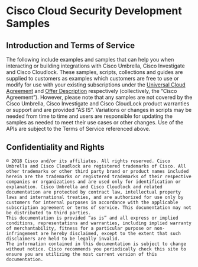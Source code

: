 # Cisco Cloud Security Development Samples

## Introduction and Terms of Service
The following include examples and samples that can help you when interacting or building integrations with Cisco Umbrella, Cisco Investigate and Cisco Cloudlock. These samples, scripts, collections and guides are supplied to customers as examples which customers are free to use or modify for use with your existing subscriptions under the [Universal Cloud Agreement](http://www.cisco.com/c/dam/en_us/about/doing_business/legal/docs/universal-cloud-agreement.pdf) and [Offer Description](http://www.cisco.com/c/dam/en_us/about/doing_business/legal/docs/omnibus-cloud-security.pdf) respectively (collectively, the “Cisco Agreement”).
However, please note that any samples are not covered by the Cisco Umbrella, Cisco Investigate and Cisco CloudLock product warranties or support and are provided “AS IS”. Variations or changes in scripts may be needed from time to time and users are responsible for updating the samples as needed to meet their use cases or other changes. Use of the APIs are subject to the Terms of Service referenced above.

## Confidentiality and Rights
```
© 2018 Cisco and/or its affiliates. All rights reserved. Cisco Umbrella and Cisco Cloudlock are registered trademarks of Cisco. All other trademarks or other third party brand or product names included herein are the trademarks or registered trademarks of their respective companies or organizations and are used only for identification or explanation. Cisco Umbrella and Cisco Cloudlock and related documentation are protected by contract law, intellectual property laws and international treaties, and are authorized for use only by customers for internal purposes in accordance with the applicable subscription agreement or terms of service. This documentation may not be distributed to third parties.
This documentation is provided “as is” and all express or implied conditions, representations and warranties, including implied warranty of merchantability, fitness for a particular purpose or non-infringement are hereby disclaimed, except to the extent that such disclaimers are held to be legally invalid.
The information contained in this documentation is subject to change without notice. Cisco recommends you periodically check this site to ensure you are utilizing the most current version of this documentation.
```
